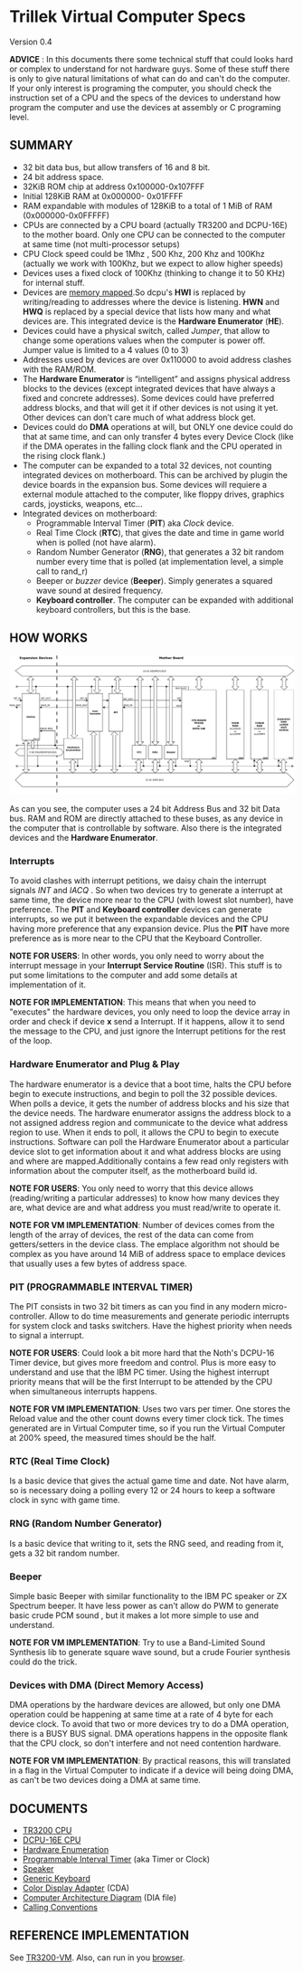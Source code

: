 Trillek Virtual Computer Specs
=====================================
Version 0.4 

**ADVICE** : In this documents there some technical stuff that could looks hard
or complex to understand for not hardware guys.
Some of these stuff there is only to give natural limitations of what can do 
and can't do the computer. If your only interest is programing the computer, 
you should check the instruction set of a CPU and the specs of the devices to
understand how program the computer and use the devices at assembly or C programing
level.

SUMMARY
------

- 32 bit data bus, but allow transfers of 16 and 8 bit.
- 24 bit address space.
- 32KiB ROM chip at address 0x100000-0x107FFF
- Initial 128KiB RAM at 0x000000- 0x01FFFF
- RAM expandable with modules of 128KiB to a total of 1 MiB of RAM (0x000000-0x0FFFFF)
- CPUs are connected by a CPU board (actually TR3200 and DCPU-16E) to the mother board. Only one CPU can be connected to the computer at same time (not multi-processor setups)
- CPU Clock speed could be 1Mhz , 500 Khz, 200 Khz and 100Khz (actually we work with 100Khz, but we expect to allow higher speeds)
- Devices uses a fixed clock of 100Khz (thinking to change it to 50 KHz) for internal stuff.
- Devices are [memory mapped](http://en.wikipedia.org/wiki/Memory-mapped_I/O).So dcpu's **HWI** is replaced by writing/reading to addresses where the device is listening. **HWN** and **HWQ** is replaced by a special device that lists how many and what devices are. This integrated device is the **Hardware Enumerator** (**HE**).
- Devices could have a physical switch, called *Jumper*, that allow to change some operations values when the computer is power off. Jumper value is limited to a 4 values (0 to 3)
- Addresses used by devices are over 0x110000 to avoid address clashes with the RAM/ROM.
- The **Hardware Enumerator** is “intelligent” and assigns physical address blocks to the devices (except integrated devices that have always a fixed and concrete addresses). Some devices could have preferred address blocks, and that will get it if other devices is not using it yet. Other devices can don’t care much of what address block get.
- Devices could do **DMA** operations at will, but ONLY one device could do that at same time, and can only transfer 4 bytes every Device Clock (like if the DMA operates in the falling clock flank and the CPU operated in the rising clock flank.)
- The computer can be expanded to a total 32 devices, not counting integrated devices on motherboard. This can be archived by plugin the device boards in the expansion bus. Some devices will requiere a external module attached to the computer, like floppy drives, graphics cards, joysticks, weapons, etc...
- Integrated devices on motherboard:
    - Programmable Interval Timer (**PIT**) aka *Clock* device.
    - Real Time Clock (**RTC**), that gives the date and time in game world when is polled (not have alarm).
    - Random Number Generator (**RNG**), that generates a 32 bit random number every time that is polled (at implementation level, a simple call to rand_r)
    - Beeper or *buzzer* device (**Beeper**). Simply generates a squared wave sound at desired frequency.
    - **Keyboard controller**. The computer can be expanded with additional keyboard controllers, but this is the base.



HOW WORKS
---------
![Computer Architecture Diagram](./computer.png "Diagram")

As can you see, the computer uses a 24 bit Address Bus and 32 bit Data bus. RAM
and ROM are directly attached to these buses, as any device in the computer
that is controllable by software. Also there is the integrated devices and the **Hardware Enumerator**.

### Interrupts

To avoid clashes with interrupt petitions, we daisy chain the interrupt signals *INT* and *IACQ* . So when two devices try to generate a interrupt at same time, the device more near to the CPU (with lowest slot number), have preference. The **PIT** and **Keyboard controller** devices can generate interrupts, so we put it between the expandable devices and the CPU having more preference that any expansion device. Plus the **PIT** have more preference as is more near to the CPU that the Keyboard Controller.

**NOTE FOR USERS**: In other words, you only need to worry about the interrupt 
message in your **Interrupt Service Routine** (ISR). This stuff is to put some limitations to the computer and 
add some details at implementation of it.

**NOTE FOR IMPLEMENTATION**: This means that when you need to "executes" the hardware 
devices, you only need to loop the device array in order and check if device
**x** send a Interrupt. If it happens, allow it to send the message to the CPU, and 
just ignore the Interrupt petitions for the rest of the loop.


### Hardware Enumerator and Plug & Play

The hardware enumerator is a device that a boot time, halts the CPU before begin to execute instructions, and begin to poll the 32 possible devices. When polls a device, it gets the number of address blocks and his size that the device needs. The hardware enumerator assigns the address block to a not assigned address region and communicate to the device what address region to use. When it ends to poll, it allows the CPU to begin to execute instructions. 
Software can poll the Hardware Enumerator about a particular device slot to get information about it and what address blocks are using and where are mapped.Additionally contains a few read only registers with information about the computer itself, as the motherboard build id.

**NOTE FOR USERS**: You only need to worry that this device allows (reading/writing a particular addresses) to know how many devices they are, what device are and what address you must read/write to operate it.

**NOTE FOR VM IMPLEMENTATION**: Number of devices comes from the length of the 
array of devices, the rest of the data can come from getters/setters in the device class. The emplace algorithm not should be complex as you have around 14 MiB of address space to emplace devices that usually uses a few bytes of address space.

### PIT (PROGRAMMABLE INTERVAL TIMER)

The PIT consists in two 32 bit timers as can you find in any modern 
micro-controller. Allow to do time measurements and generate periodic 
interrupts for system clock and tasks switchers. Have the highest priority when needs to signal a interrupt.

**NOTE FOR USERS**: Could look a bit more hard that the Noth's DCPU-16 Timer 
device, but gives more freedom and control. Plus is more easy to 
understand and use that the IBM PC timer. Using the highest interrupt priority means that will be the
first Interrupt to be attended by the CPU when simultaneous interrupts happens.

**NOTE FOR VM IMPLEMENTATION**: Uses two vars per timer. One stores the Reload 
value and the other count downs every timer clock tick. The times generated are
in Virtual Computer time, so if you run the Virtual Computer at 200% speed, the measured times should be the half.

### RTC (Real Time Clock)

Is a basic device that gives the actual game time and date. Not have alarm, so is necessary doing a polling every 12 or 24 hours to keep a software clock in sync with game time.

### RNG (Random Number Generator)
Is a basic device that writing to it, sets the RNG seed, and reading from it, gets a 32 bit random number.

### Beeper
Simple basic Beeper with similar functionality to the IBM PC speaker or ZX Spectrum beeper. It have less power as can't allow do PWM to generate basic crude PCM sound
, but it makes a lot more simple to use and understand.

**NOTE FOR VM IMPLEMENTATION**: Try to use a Band-Limited Sound Synthesis lib 
to generate square wave sound, but a crude Fourier synthesis could do the trick.

### Devices with DMA (Direct Memory Access)
DMA operations by the hardware devices are allowed, but only one DMA operation could be happening at same time at a rate of 4 byte for each device clock. To avoid that two or more devices try to do a DMA operation, there is a BUSY BUS signal. DMA operations happens in the opposite flank that the CPU clock, so don't interfere and not need contention hardware.

**NOTE FOR VM IMPLEMENTATION**: By practical reasons, this will translated in a flag in the Virtual Computer to indicate if a device will being doing DMA, as can't be two devices doing a DMA at same time. 

DOCUMENTS
---------

- [TR3200 CPU](./TR3200.md)
- [DCPU-16E CPU](https://gist.github.com/Meisaka/8800367)
- [Hardware Enumeration](./Hardware_Enumeration.md)
- [Programmable Interval Timer](./Timers.md) (aka Timer or Clock)
- [Speaker](./Speaker.md)
- [Generic Keyboard](./Keyboard.md)
- [Color Display Adapter](./CDA.md) (CDA)
- [Computer Architecture Diagram](./computer.dia) (DIA file)
- [Calling Conventions](./calling_convention.md)

REFERENCE IMPLEMENTATION
------------------------
See [TR3200-VM](https://github.com/trillek-team/trillek-tr3200-vm). Also, can run in you [browser](http://cpu.zardoz.es).
